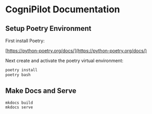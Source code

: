 # CogniPilot Documentation

## Setup Poetry Environment

First install Poetry:

[https://python-poetry.org/docs/](https://python-poetry.org/docs/)

Next create and activate the poetry virtual environment:

```bash
poetry install
poetry bash
```

## Make Docs and Serve

```bash
mkdocs build
mkdocs serve
```
